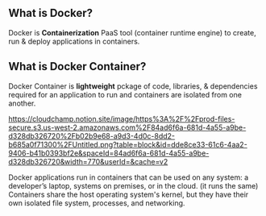 ## What is Docker?
Docker is __Containerization__ PaaS tool (container runtime engine) to create, run & deploy applications in containers.

## What is Docker Container?
Docker Container is __lightweight__ pckage of code, libraries, & dependencies required for an application to run and containers are isolated from one another.

https://cloudchamp.notion.site/image/https%3A%2F%2Fprod-files-secure.s3.us-west-2.amazonaws.com%2F84ad6f6a-681d-4a55-a9be-d328db326720%2Fb02b9e68-a9d3-4d0c-8dd2-b685a0f71300%2FUntitled.png?table=block&id=dde8ce33-61c6-4aa2-9406-b41b0393bf2e&spaceId=84ad6f6a-681d-4a55-a9be-d328db326720&width=770&userId=&cache=v2

Docker applications run in containers that can be used on any system: a developer’s laptop, systems on premises, or in the cloud. (it runs the same)
Containers share the host operating system's kernel, but they have their own isolated file system, processes, and networking.

